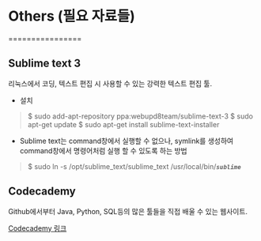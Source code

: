 # Others (필요 자료들)
================

## Sublime text 3
리눅스에서 코딩, 텍스트 편집 시 사용할 수 있는 강력한 텍스트 편집 툴.

* 설치
> $ sudo add-apt-repository ppa:webupd8team/sublime-text-3
> $ sudo apt-get update
> $ sudo apt-get install sublime-text-installer

* Sublime text는 command창에서 실행할 수 없으나, symlink를 생성하여 command창에서 명령어처럼 실행 할 수 있도록 하는 방법
> $ sudo ln -s /opt/sublime\_text/sublime\_text /usr/local/bin/__*`sublime`*__

## Codecademy
Github에서부터 Java, Python, SQL등의 많은 툴들을 직접 배울 수 있는 웹사이트.

[Codecademy 링크](https://www.codecademy.com/)
